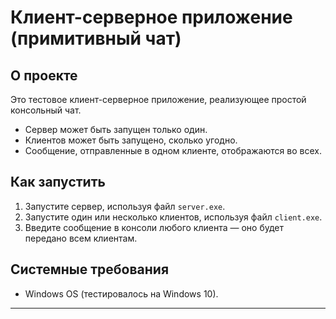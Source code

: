 # Клиент-серверное приложение (примитивный чат)

## О проекте  
Это тестовое клиент-серверное приложение, реализующее простой консольный чат.  
- Сервер может быть запущен только один.  
- Клиентов может быть запущено, сколько угодно.  
- Сообщение, отправленные в одном клиенте, отображаются во всех.  

## Как запустить  
1. Запустите сервер, используя файл `server.exe`.  
2. Запустите один или несколько клиентов, используя файл `client.exe`.  
3. Введите сообщение в консоли любого клиента — оно будет передано всем клиентам.  

## Системные требования  
- Windows OS (тестировалось на Windows 10).

--- 
